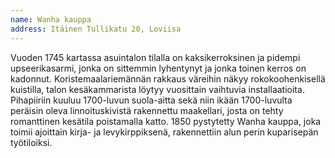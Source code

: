 ```yaml
---
name: Wanha kauppa
address: Itäinen Tullikatu 20, Loviisa
---
```

Vuoden 1745 kartassa asuintalon tilalla on kaksikerroksinen ja pidempi upseerikasarmi, jonka on sittemmin lyhentynyt ja jonka toinen kerros on kadonnut. Koristemaalariemännän rakkaus väreihin näkyy rokokoohenkisellä kuistilla, talon kesäkammarista löytyy vuosittain vaihtuvia installaatioita. Pihapiiriin kuuluu 1700-luvun suola-aitta sekä niin ikään 1700-luvulta peräisin oleva linnoituskivistä rakennettu maakellari, josta on tehty romanttinen kesätila poistamalla katto. 1850 pystytetty Wanha kauppa, joka toimii ajoittain kirja- ja levykirppiksenä, rakennettiin alun perin kuparisepän työtiloiksi.